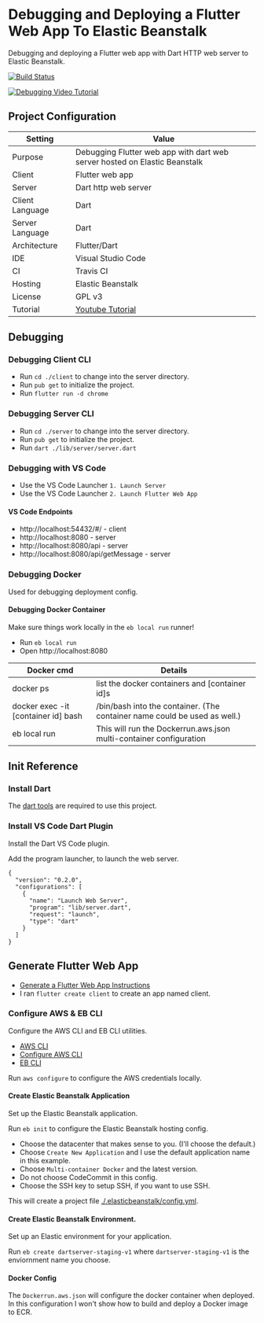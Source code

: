 # Debugging and Deploying a Flutter Web App To Elastic Beanstalk
Debugging and deploying a Flutter web app with Dart HTTP web server to Elastic Beanstalk.

[![Build Status](https://travis-ci.org/branflake2267/debugging-flutter-android-ios-web-dartwebserver.svg?branch=master)](https://travis-ci.org/branflake2267/debugging-flutter-android-ios-web-dartwebserver)

[![Debugging Video Tutorial](https://img.youtube.com/vi/yoAdPgw7YLM/0.jpg)](https://www.youtube.com/watch?v=yoAdPgw7YLM)
 

## Project Configuration 
| Setting | Value |
| --- | --- |
| Purpose | Debugging Flutter web app with dart web server hosted on Elastic Beanstalk |
| Client | Flutter web app |
| Server | Dart http web server |
| Client Language | Dart |
| Server Language | Dart |
| Architecture | Flutter/Dart |
| IDE | Visual Studio Code |
| CI | Travis CI |
| Hosting | Elastic Beanstalk |
| License | GPL v3 |
| Tutorial | [Youtube Tutorial](https://youtu.be/I3EC96lTJB4) |


## Debugging

### Debugging Client CLI

* Run `cd ./client` to change into the server directory.
* Run `pub get` to initialize the project.
* Run `flutter run -d chrome`

### Debugging Server CLI

* Run `cd ./server` to change into the server directory.
* Run `pub get` to initialize the project.
* Run `dart ./lib/server/server.dart`


### Debugging with VS Code

* Use the VS Code Launcher `1. Launch Server`
* Use the VS Code Launcher `2. Launch Flutter Web App`

#### VS Code Endpoints

* http://localhost:54432/#/ - client 
* http://localhost:8080 - server
* http://localhost:8080/api - server
* http://localhost:8080/api/getMessage - server


### Debugging Docker
Used for debugging deployment config. 

#### Debugging Docker Container
Make sure things work locally in the `eb local run` runner!

* Run `eb local run`
* Open http://localhost:8080

| Docker cmd | Details |
| --- | --- |
| docker ps | list the docker containers and [container id]s |
| docker exec -it [container id] bash| /bin/bash into the container. (The container name could be used as well.) |
| eb local run | This will run the Dockerrun.aws.json multi-container configuration  |  



## Init Reference

### Install Dart
The [dart tools](https://dart.dev/get-dart) are required to use this project. 

### Install VS Code Dart Plugin
Install the Dart VS Code plugin. 

Add the program launcher, to launch the web server.
```
{
  "version": "0.2.0",
  "configurations": [
    {
      "name": "Launch Web Server",
      "program": "lib/server.dart",
      "request": "launch",
      "type": "dart"
    }
  ]
}
```

## Generate Flutter Web App

* [Generate a Flutter Web App Instructions](https://flutter.dev/docs/get-started/web)
* I ran `flutter create client` to create an app named client.

### Configure AWS & EB CLI
Configure the AWS CLI and EB CLI utilities.

* [AWS CLI](https://docs.aws.amazon.com/cli/latest/userguide/cli-chap-install.html)
* [Configure AWS CLI](https://docs.aws.amazon.com/cli/latest/userguide/cli-chap-configure.html)
* [EB CLI](https://docs.aws.amazon.com/elasticbeanstalk/latest/dg/eb-cli3.html)

Run `aws configure` to configure the AWS credentials locally.

#### Create Elastic Beanstalk Application
Set up the Elastic Beanstalk application.

Run `eb init` to configure the Elastic Beanstalk hosting config.

* Choose the datacenter that makes sense to you. (I'll choose the default.)
* Choose `Create New Application` and I use the default application name in this example.
* Choose `Multi-container Docker` and the latest version.
* Do not choose CodeCommit in this config.
* Choose the SSH key to setup SSH, if you want to use SSH.

This will create a project file [./.elasticbeanstalk/config.yml](./.elasticbeanstalk/config.yml).

#### Create Elastic Beanstalk Environment.
Set up an Elastic environment for your application. 

Run `eb create dartserver-staging-v1` where `dartserver-staging-v1` is the enviornment name you choose. 

#### Docker Config
The `Dockerrun.aws.json` will configure the docker container when deployed. 
In this configuration I won't show how to build and deploy a Docker image to ECR.


